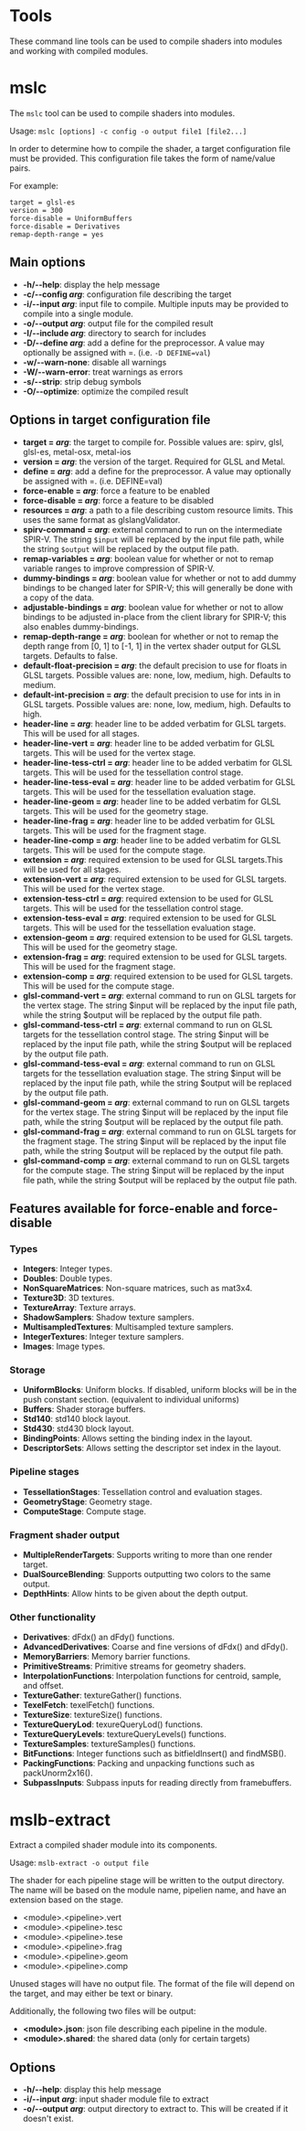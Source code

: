 # Tools

These command line tools can be used to compile shaders into modules and working with compiled modules.

# mslc

The `mslc` tool can be used to compile shaders into modules.

Usage: `mslc [options] -c config -o output file1 [file2...]`

In order to determine how to compile the shader, a target configuration file must be provided. This configuration file takes the form of name/value pairs.

For example:

	target = glsl-es
	version = 300
	force-disable = UniformBuffers
	force-disable = Derivatives
	remap-depth-range = yes

## Main options

* **\-h/\-\-help**: display the help message
* **\-c/\-\-config _arg_**: configuration file describing the target
* **\-i/\-\-input _arg_**: input file to compile. Multiple inputs may be provided to compile into a single module.
* **\-o/\-\-output _arg_**: output file for the compiled result
* **\-I/\-\-include _arg_**: directory to search for includes
* **\-D/\-\-define _arg_**: add a define for the preprocessor. A value may optionally be assigned with =. (i.e. `-D DEFINE=val`)
* **\-w/\-\-warn-none**: disable all warnings
* **\-W/\-\-warn-error**: treat warnings as errors
* **\-s/\-\-strip**: strip debug symbols
* **\-O/\-\-optimize**: optimize the compiled result

## Options in target configuration file

* **target = _arg_**: the target to compile for. Possible values are: spirv, glsl, glsl-es, metal-osx, metal-ios
* **version = _arg_**: the version of the target. Required for GLSL and Metal.
* **define = _arg_**: add a define for the preprocessor. A value may optionally be assigned with =. (i.e. DEFINE=val)
* **force-enable = _arg_**: force a feature to be enabled
* **force-disable = _arg_**: force a feature to be disabled
* **resources = _arg_**: a path to a file describing custom resource limits. This uses the same format as glslangValidator.
* **spirv-command = _arg_**: external command to run on the intermediate SPIR-V. The string `$input` will be replaced by the input file path, while the string `$output` will be replaced by the output file path.
* **remap-variables = _arg_**: boolean value for whether or not to remap variable ranges to improve compression of SPIR-V.
* **dummy-bindings = _arg_**: boolean value for whether or not to add dummy bindings to be changed later for SPIR-V; this will generally be done with a copy of the data.
* **adjustable-bindings = _arg_**: boolean value for whether or not to allow bindings to be adjusted in-place from the client library for SPIR-V; this also enables dummy-bindings.
* **remap-depth-range = _arg_**: boolean for whether or not to remap the depth range from \[0, 1\] to \[-1, 1\] in the  vertex shader output for GLSL targets. Defaults to false.
* **default-float-precision = _arg_**: the default precision to use for floats in GLSL targets. Possible values are: none, low, medium, high. Defaults to medium.
* **default-int-precision = _arg_**: the default precision to use for ints in in GLSL targets. Possible values are: none, low, medium, high. Defaults to high.
* **header-line = _arg_**: header line to be added verbatim for GLSL targets. This will be used for all stages.
* **header-line-vert = _arg_**: header line to be added verbatim for GLSL targets. This will be used for the vertex stage.
* **header-line-tess-ctrl = _arg_**: header line to be added verbatim for GLSL targets. This will be used for the tessellation control stage.
* **header-line-tess-eval = _arg_**: header line to be added verbatim for GLSL targets. This will be used for the tessellation evaluation stage.
* **header-line-geom = _arg_**: header line to be added verbatim for GLSL targets. This will be used for the geometry stage.
* **header-line-frag = _arg_**: header line to be added verbatim for GLSL targets. This will be used for the fragment stage.
* **header-line-comp = _arg_**: header line to be added verbatim for GLSL targets. This will be used for the compute stage.
* **extension = _arg_**: required extension to be used for GLSL targets.This will be used for all stages.
* **extension-vert = _arg_**: required extension to be used for GLSL targets. This will be used for the vertex stage.
* **extension-tess-ctrl = _arg_**: required extension to be used for GLSL targets. This will be used for the tessellation control stage.
* **extension-tess-eval = _arg_**: required extension to be used for GLSL targets. This will be used for the tessellation evaluation stage.
* **extension-geom = _arg_**: required extension to be used for GLSL targets. This will be used for the geometry stage.
* **extension-frag = _arg_**: required extension to be used for GLSL targets. This will be used for the fragment stage.
* **extension-comp = _arg_**: required extension to be used for GLSL targets. This will be used for the compute stage.
* **glsl-command-vert = _arg_**: external command to run on GLSL targets for the vertex stage. The string $input will be replaced by the input file path, while the string $output will be replaced by the output file path.
* **glsl-command-tess-ctrl = _arg_**: external command to run on GLSL targets for the tessellation control stage. The string $input will be replaced by the input file path, while the string $output will be replaced by the output file path.
* **glsl-command-tess-eval = _arg_**: external command to run on GLSL targets for the tessellation evaluation stage. The string $input will be replaced by the input file path, while the string $output will be replaced by the output file path.
* **glsl-command-geom = _arg_**: external command to run on GLSL targets for the vertex stage. The string $input will be replaced by the input file path, while the string $output will be replaced by the output file path.
* **glsl-command-frag = _arg_**: external command to run on GLSL targets for the fragment stage. The string $input will be replaced by the input file path, while the string $output will be replaced by the output file path.
* **glsl-command-comp = _arg_**: external command to run on GLSL targets for the compute stage. The string $input will be replaced by the input file path, while the string $output will be replaced by the output file path.

## Features available for force-enable and force-disable

### Types

* **Integers**: Integer types.
* **Doubles**: Double types.
* **NonSquareMatrices**: Non-square matrices, such as mat3x4.
* **Texture3D**: 3D textures.
* **TextureArray**: Texture arrays.
* **ShadowSamplers**: Shadow texture samplers.
* **MultisampledTextures**: Multisampled texture samplers.
* **IntegerTextures**: Integer texture samplers.
* **Images**: Image types.

### Storage

* **UniformBlocks**: Uniform blocks. If disabled, uniform blocks will be in the push constant section. (equivalent to individual uniforms)
* **Buffers**: Shader storage buffers.
* **Std140**: std140 block layout.
* **Std430**: std430 block layout.
* **BindingPoints**: Allows setting the binding index in the layout.
* **DescriptorSets**: Allows setting the descriptor set index in the layout.

### Pipeline stages

* **TessellationStages**: Tessellation control and evaluation stages.
* **GeometryStage**: Geometry stage.
* **ComputeStage**: Compute stage.

### Fragment shader output
* **MultipleRenderTargets**: Supports writing to more than one render target.
* **DualSourceBlending**: Supports outputting two colors to the same output.
* **DepthHints**: Allow hints to be given about the depth output.

### Other functionality

* **Derivatives**: dFdx() an dFdy() functions.
* **AdvancedDerivatives**: Coarse and fine versions of dFdx() and dFdy().
* **MemoryBarriers**: Memory barrier functions.
* **PrimitiveStreams**: Primitive streams for geometry shaders.
* **InterpolationFunctions**: Interpolation functions for centroid, sample, and offset.
* **TextureGather**: textureGather() functions.
* **TexelFetch**: texelFetch() functions.
* **TextureSize**: textureSize() functions.
* **TextureQueryLod**: texureQueryLod() functions.
* **TextureQueryLevels**: textureQueryLevels() functions.
* **TextureSamples**: textureSamples() functions.
* **BitFunctions**: Integer functions such as bitfieldInsert() and findMSB().
* **PackingFunctions**: Packing and unpacking functions such as packUnorm2x16().
* **SubpassInputs**: Subpass inputs for reading directly from framebuffers.

# mslb\-extract

Extract a compiled shader module into its components.

Usage: `mslb-extract -o output file`

The shader for each pipeline stage will be written to the output directory. The name will be based on the module name, pipelien name, and have an extension based on the stage.

* \<module\>.\<pipeline\>.vert
* \<module\>.\<pipeline\>.tesc
* \<module\>.\<pipeline\>.tese
* \<module\>.\<pipeline\>.frag
* \<module\>.\<pipeline\>.geom
* \<module\>.\<pipeline\>.comp

Unused stages will have no output file. The format of the file will depend on the target, and may either be text or binary.

Additionally, the following two files will be output:

* **\<module\>.json**: json file describing each pipeline in the module.
* **\<module\>.shared**: the shared data (only for certain targets)

## Options

* **\-h/\-\-help**: display this help message
* **\-i/\-\-input _arg_**: input shader module file to extract
* **\-o/\-\-output _arg_**: output directory to extract to. This will be created if it doesn't exist.
